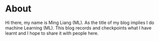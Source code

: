 # About

Hi there, my name is Ming Liang (ML). As the title of my blog implies I do machine Learning (ML). This blog records and checkpoints what I have learnt and I hope to share it with people here. 

